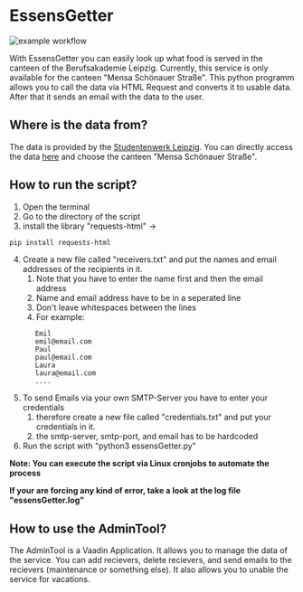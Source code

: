 # EssensGetter

![example workflow](https://github.com/olech2412/EssensGetter/blob/master/.github/workflows/Test_workflow.yml/badge.svg)


With EssensGetter you can easily look up what food is served in the canteen of the Berufsakademie Leipzig.
Currently, this service is only available for the canteen "Mensa Schönauer Straße". This python programm allows you to call
the data via HTML Request and converts it to usable data. After that it sends an email with the data to the user.

## Where is the data from?
The data is provided by the [Studentenwerk Leipzig](https://www.studentenwerk-leipzig.de/). You can directly access the data [here](https://www.studentenwerk-leipzig.de/mensen-cafeterien/speiseplan) and choose the canteen "Mensa Schönauer Straße".

## How to run the script?
1. Open the terminal
2. Go to the directory of the script
3. install the library "requests-html" -> 
```bash
pip install requests-html
```
4. Create a new file called "receivers.txt" and put the names and email addresses of the recipients in it.
   1. Note that you have to enter the name first and then the email address
   2. Name and email address have to be in a seperated line
   3. Don't leave whitespaces between the lines
   4. For example:
   ```
      Emil
      emil@email.com
      Paul
      paul@email.com
      Laura
      laura@email.com
      ....
    ```
5. To send Emails via your own SMTP-Server you have to enter your credentials
   1. therefore create a new file called "credentials.txt" and put your credentials in it.
   2. the smtp-server, smtp-port, and email has to be hardcoded
6. Run the script with "python3 essensGetter.py"

**Note: You can execute the script via Linux cronjobs to automate the process**

**If your are forcing any kind of error, take a look at the log file "essensGetter.log"**

## How to use the AdminTool?
The AdminTool is a Vaadin Application. It allows you to manage the data of the service. You can add recievers, delete recievers, and send emails to the recievers (maintenance or something else). It also allows you to unable the service for vacations.
